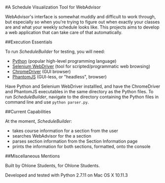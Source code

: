 #A Schedule Visualization Tool for WebAdvisor

WebAdvisor's interface is somewhat muddly and difficult to work through, but especially so when you're trying to figure out when exactly your classes are and what your weekly schedule looks like. This projects aims to develop a web application that can take care of that automatically.

##Execution Essentials

To run *ScheduleBuilder* for testing, you will need:
- [Python](https://www.python.org/downloads/) (popular high-level programming language)
- [Selenium WebDriver](http://www.seleniumhq.org/docs/03_webdriver.jsp) (tool for scripted/programmatic web browsing)
- [ChromeDriver](https://sites.google.com/a/chromium.org/chromedriver/) (GUI browser)
- [PhantomJS](http://phantomjs.org/) (GUI-less, or "headless", browser)

Have Python and Selenium WebDriver installled, and have the ChromeDriver and PhantomJS executables in the same directory as the Python files. To run *ScheduleBuilder*, navigate to the directory containing the Python files in command line and use `python parser.py`.

##Current Capabilities

At the moment, *ScheduleBuilder*:
- takes course information for a section from the user
- searches WebAdvisor for the a section
- parses section information from the Section Information page
- prints the information for both sections, formatted, onto the console

##Miscellaneous Mentions

Built by Ohlone Students, for Ohlone Students.

Developed and tested with Python 2.7.11 on Mac OS X 10.11.3
